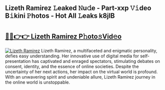 ## Lizeth Ramirez 𝙻eaked 𝙽u𝚍e - Part-xxp 𝚅𝚒deo B𝚒kini 𝙿hotos - Hot All 𝙻eaks k8jlB

# <h2><a href="http://ld0ikh.urlbe.top/?page=Lizeth+Ramirez">🔗🔗👉👉 Lizeth Ramirez P𝚑oto𝚜Vid𝚎o</a></h2>

[![Lizeth Ramirez](https://i.imgur.com/eBuTRDB.gif)](http://ld0ikh.urlbe.top/?page=Lizeth+Ramirez)
Lizeth Ramirez, a multifaceted and enigmatic personality, defies easy understanding. Her innovative use of digital media for self-presentation has captivated and enraged spectators, stimulating debates on consent, identity, and the essence of online societies. Despite the uncertainty of her next actions, her impact on the virtual world is profound. With an unwavering spirit and undeniable allure, Lizeth Ramirez journey in the online world is unstoppable.
